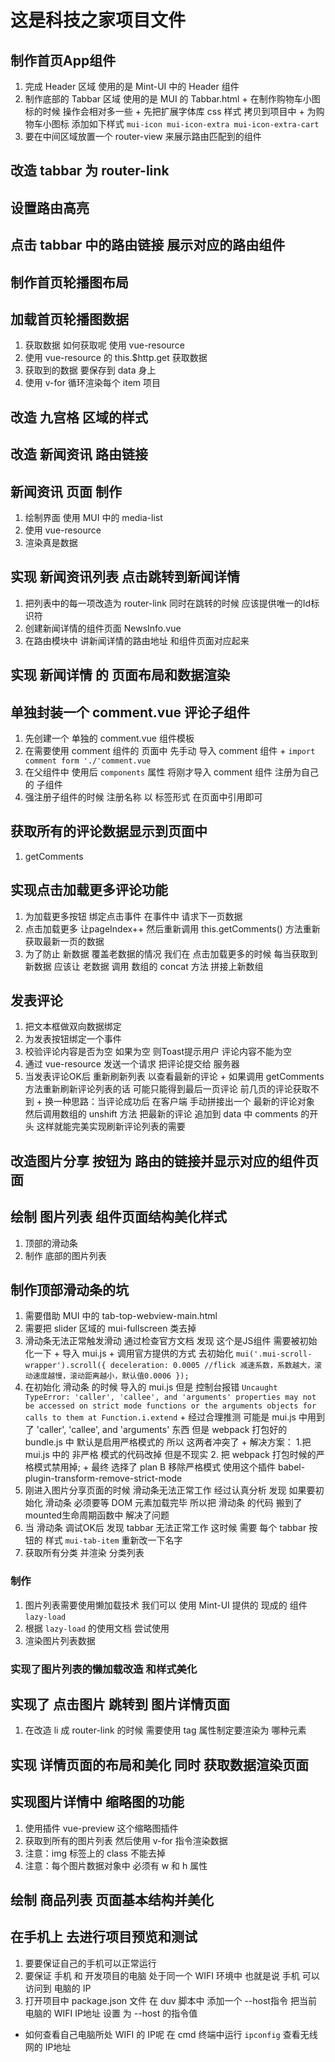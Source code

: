 # 这是科技之家项目文件

## 制作首页App组件
  1. 完成 Header 区域 使用的是 Mint-UI 中的 Header 组件
  2. 制作底部的 Tabbar 区域 使用的是 MUI 的 Tabbar.html
    + 在制作购物车小图标的时候 操作会相对多一些
    + 先把扩展字体库 css 样式 拷贝到项目中
    + 为购物车小图标 添加如下样式 `mui-icon mui-icon-extra mui-icon-extra-cart`
  3. 要在中间区域放置一个 router-view 来展示路由匹配到的组件

## 改造 tabbar 为 router-link

## 设置路由高亮

## 点击 tabbar 中的路由链接 展示对应的路由组件

## 制作首页轮播图布局

## 加载首页轮播图数据
  1. 获取数据 如何获取呢 使用 vue-resource
  2. 使用 vue-resource 的 this.$http.get 获取数据
  3. 获取到的数据 要保存到 data 身上
  4. 使用 v-for 循环渲染每个 item 项目

## 改造 九宫格 区域的样式

## 改造 新闻资讯 路由链接

## 新闻资讯 页面 制作
1. 绘制界面 使用 MUI 中的 media-list
2. 使用 vue-resource
3. 渲染真是数据

## 实现 新闻资讯列表 点击跳转到新闻详情
  1. 把列表中的每一项改造为 router-link 同时在跳转的时候 应该提供唯一的Id标识符
  2. 创建新闻详情的组件页面 NewsInfo.vue
  3. 在路由模块中 讲新闻详情的路由地址 和组件页面对应起来

## 实现 新闻详情 的 页面布局和数据渲染

## 单独封装一个 comment.vue 评论子组件
  1. 先创建一个 单独的 comment.vue 组件模板
  2. 在需要使用 comment 组件的 页面中 先手动 导入 comment 组件
    + `import comment form './'comment.vue`
  3. 在父组件中 使用后 `components` 属性 将刚才导入 comment 组件 注册为自己的 子组件
  4. 强注册子组件的时候 注册名称 以 标签形式 在页面中引用即可

## 获取所有的评论数据显示到页面中
  1. getComments

## 实现点击加载更多评论功能
  1. 为加载更多按钮 绑定点击事件 在事件中 请求下一页数据
  2. 点击加载更多 让pageIndex++ 然后重新调用 this.getComments() 方法重新获取最新一页的数据
  3. 为了防止 新数据 覆盖老数据的情况 我们在 点击加载更多的时候 每当获取到新数据 应该让 老数据 调用 数组的 concat 方法 拼接上新数组

## 发表评论
  1. 把文本框做双向数据绑定
  2. 为发表按钮绑定一个事件
  3. 校验评论内容是否为空 如果为空 则Toast提示用户 评论内容不能为空
  4. 通过 vue-resource 发送一个请求 把评论提交给 服务器
  5. 当发表评论OK后 重新刷新列表 以查看最新的评论
    + 如果调用 getComments 方法重新刷新评论列表的话 可能只能得到最后一页评论 前几页的评论获取不到
    + 换一种思路：当评论成功后 在客户端 手动拼接出一个 最新的评论对象 然后调用数组的 unshift 方法 把最新的评论 追加到 data 中 comments 的开头 这样就能完美实现刷新评论列表的需要

## 改造图片分享 按钮为 路由的链接并显示对应的组件页面

## 绘制 图片列表 组件页面结构美化样式
  1. 顶部的滑动条
  2. 制作 底部的图片列表

## 制作顶部滑动条的坑
  1. 需要借助 MUI 中的 tab-top-webview-main.html
  2. 需要把 slider 区域的 mui-fullscreen 类去掉
  3. 滑动条无法正常触发滑动 通过检查官方文档 发现 这个是JS组件 需要被初始化一下
    + 导入 mui.js
    + 调用官方提供的方式 去初始化
    ```
    mui('.mui-scroll-wrapper').scroll({
    deceleration: 0.0005 //flick 减速系数，系数越大，滚动速度越慢，滚动距离越小，默认值0.0006
    });
    ```
  4. 在初始化 滑动条 的时候 导入的 mui.js 但是 控制台报错 `Uncaught TypeError: 'caller', 'callee', and 'arguments' properties may not be accessed on strict mode functions or the arguments objects for calls to them at Function.i.extend`
    + 经过合理推测  可能是 mui.js 中用到了 'caller', 'callee', and 'arguments' 东西 但是 webpack 打包好的 bundle.js 中 默认是启用严格模式的 所以 这两者冲突了
    + 解决方案： 1.把 mui.js 中的 非严格 模式的代码改掉 但是不现实 2. 把 webpack 打包时候的严格模式禁用掉;
    + 最终 选择了 plan B 移除严格模式 使用这个插件 babel-plugin-transform-remove-strict-mode
  5. 刚进入图片分享页面的时候 滑动条无法正常工作 经过认真分析 发现 如果要初始化 滑动条 必须要等 DOM 元素加载完毕 所以把 滑动条 的代码 搬到了 mounted生命周期函数中 解决了问题
  6. 当 滑动条 调试OK后 发现 tabbar 无法正常工作 这时候 需要 每个 tabbar 按钮的 样式 `mui-tab-item` 重新改一下名字
  7. 获取所有分类 并渲染 分类列表

### 制作
  1. 图片列表需要使用懒加载技术 我们可以 使用 Mint-UI 提供的 现成的 组件 `lazy-load`
  2. 根据 `lazy-load` 的使用文档 尝试使用
  3. 渲染图片列表数据

### 实现了图片列表的懒加载改造 和样式美化

## 实现了 点击图片 跳转到 图片详情页面
1. 在改造 li 成 router-link 的时候 需要使用 tag 属性制定要渲染为 哪种元素

## 实现 详情页面的布局和美化 同时 获取数据渲染页面

## 实现图片详情中 缩略图的功能
1. 使用插件 vue-preview 这个缩略图插件
2. 获取到所有的图片列表 然后使用 v-for 指令渲染数据
3. 注意：img 标签上的 class 不能去掉
4. 注意：每个图片数据对象中 必须有 w 和 h 属性

## 绘制 商品列表 页面基本结构并美化

## 在手机上 去进行项目预览和测试
1. 要要保证自己的手机可以正常运行
2. 要保证 手机 和 开发项目的电脑 处于同一个 WIFI 环境中 也就是说 手机 可以访问到 电脑的 IP
3. 打开项目中 package.json 文件 在 duv 脚本中 添加一个 --host指令 把当前 电脑的 WIFI IP地址 设置 为 --host 的指令值
  + 如何查看自己电脑所处 WIFI 的 IP呢 在 cmd 终端中运行 `ipconfig` 查看无线网的 IP地址